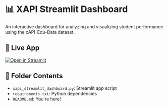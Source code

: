 # 📊 XAPI Streamlit Dashboard

An interactive dashboard for analyzing and visualizing student performance using the xAPI-Edu-Data dataset.

## 🚀 Live App

[![Open in Streamlit](https://img.shields.io/badge/Launch-App-brightgreen?style=for-the-badge&logo=streamlit)](https://your-username-your-app.streamlit.app)

## 📁 Folder Contents

- `xapi_streamlit_dashboard.py`: Streamlit app script
- `requirements.txt`: Python dependencies
- `README.md`: You're here!

